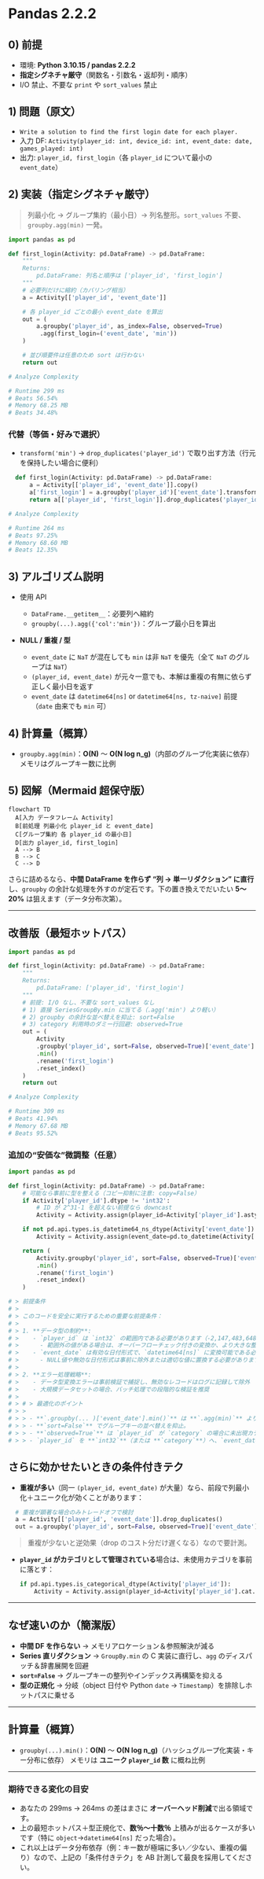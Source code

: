 # Pandas 2.2.2

## 0) 前提

- 環境: **Python 3.10.15 / pandas 2.2.2**
- **指定シグネチャ厳守**（関数名・引数名・返却列・順序）
- I/O 禁止、不要な `print` や `sort_values` 禁止

## 1) 問題（原文）

- `Write a solution to find the first login date for each player.`
- 入力 DF: `Activity(player_id: int, device_id: int, event_date: date, games_played: int)`
- 出力: `player_id, first_login`（各 `player_id` について最小の `event_date`）

## 2) 実装（指定シグネチャ厳守）

> 列最小化 → グループ集約（最小日）→ 列名整形。`sort_values` 不要、`groupby.agg(min)` 一発。

```python
import pandas as pd

def first_login(Activity: pd.DataFrame) -> pd.DataFrame:
    """
    Returns:
        pd.DataFrame: 列名と順序は ['player_id', 'first_login']
    """
    # 必要列だけに縮約（カバリング相当）
    a = Activity[['player_id', 'event_date']]

    # 各 player_id ごとの最小 event_date を算出
    out = (
        a.groupby('player_id', as_index=False, observed=True)
         .agg(first_login=('event_date', 'min'))
    )

    # 並び順要件は任意のため sort は行わない
    return out

# Analyze Complexity

# Runtime 299 ms
# Beats 56.54%
# Memory 68.25 MB
# Beats 34.48%

```

### 代替（等価・好みで選択）

- `transform('min')` → `drop_duplicates('player_id')` で取り出す方法（行元を保持したい場合に便利）

```python
  def first_login(Activity: pd.DataFrame) -> pd.DataFrame:
      a = Activity[['player_id', 'event_date']].copy()
      a['first_login'] = a.groupby('player_id')['event_date'].transform('min')
      return a[['player_id', 'first_login']].drop_duplicates('player_id').reset_index(drop=True)

# Analyze Complexity

# Runtime 264 ms
# Beats 97.25%
# Memory 68.60 MB
# Beats 12.35%
```

## 3) アルゴリズム説明

- 使用 API

  - `DataFrame.__getitem__`：必要列へ縮約
  - `groupby(...).agg({'col':'min'})`：グループ最小日を算出

- **NULL / 重複 / 型**

  - `event_date` に `NaT` が混在しても `min` は非 `NaT` を優先（全て `NaT` のグループは `NaT`）
  - `(player_id, event_date)` が元々一意でも、本解は重複の有無に依らず正しく最小日を返す
  - `event_date` は `datetime64[ns]` or `datetime64[ns, tz-naive]` 前提（`date` 由来でも `min` 可）

## 4) 計算量（概算）

- `groupby.agg(min)`：**O(N)** ～ **O(N log n_g)**（内部のグループ化実装に依存）
  メモリはグループキー数に比例

## 5) 図解（Mermaid 超保守版）

```mermaid
flowchart TD
  A[入力 データフレーム Activity]
  B[前処理 列最小化 player_id と event_date]
  C[グループ集約 各 player_id の最小日]
  D[出力 player_id, first_login]
  A --> B
  B --> C
  C --> D
```

さらに詰めるなら、**中間 DataFrame を作らず “列 → 単一リダクション” に直行**し、`groupby` の余計な処理を外すのが定石です。下の置き換えでだいたい **5〜20%** は狙えます（データ分布次第）。

---

## 改善版（最短ホットパス）

```python
import pandas as pd

def first_login(Activity: pd.DataFrame) -> pd.DataFrame:
    """
    Returns:
        pd.DataFrame: ['player_id', 'first_login']
    """
    # 前提: I/O なし、不要な sort_values なし
    # 1) 直接 SeriesGroupBy.min に当てる（.agg('min') より軽い）
    # 2) groupby の余計な並べ替えを抑止: sort=False
    # 3) category 利用時のダミー行回避: observed=True
    out = (
        Activity
        .groupby('player_id', sort=False, observed=True)['event_date']
        .min()
        .rename('first_login')
        .reset_index()
    )
    return out

# Analyze Complexity

# Runtime 309 ms
# Beats 41.94%
# Memory 67.68 MB
# Beats 95.52%

```

### 追加の“安価な”微調整（任意）

```python
import pandas as pd

def first_login(Activity: pd.DataFrame) -> pd.DataFrame:
    # 可能なら事前に型を整える（コピー抑制に注意: copy=False）
    if Activity['player_id'].dtype != 'int32':
        # ID が 2^31-1 を超えない前提なら downcast
        Activity = Activity.assign(player_id=Activity['player_id'].astype('int32', copy=False))

    if not pd.api.types.is_datetime64_ns_dtype(Activity['event_date']):
        Activity = Activity.assign(event_date=pd.to_datetime(Activity['event_date'], utc=False, errors='coerce'))

    return (
        Activity.groupby('player_id', sort=False, observed=True)['event_date']
        .min()
        .rename('first_login')
        .reset_index()
    )

# > 前提条件
# >
# > このコードを安全に実行するための重要な前提条件：
# >
# > 1. **データ型の制約**:
# >    - `player_id` は `int32` の範囲内である必要があります（-2,147,483,648 から 2,147,483,647）
# >      - 範囲外の値がある場合は、オーバーフローチェック付きの変換か、より大きな整数型の使用が必要
# >    - `event_date` は有効な日付形式で、`datetime64[ns]` に変換可能である必要があります
# >      - NULL値や無効な日付形式は事前に除外または適切な値に置換する必要があります
# >
# > 2. **エラー処理戦略**:
# >    - データ型変換エラーは事前検証で捕捉し、無効なレコードはログに記録して除外
# >    - 大規模データセットの場合、バッチ処理での段階的な検証を推奨
# >
# > # > 最適化のポイント
# > >
# > > - **`.groupby(... )['event_date'].min()`** は **`.agg(min)`** よりオーバーヘッドが小さい。
# > > - **`sort=False`** でグループキーの並べ替えを抑止。
# > > - **`observed=True`** は `player_id` が `category` の場合に未出現カテゴリを除外（不要計算を消せる）。
# > > - `player_id` を **`int32`**（または **`category`**）へ、`event_date` を **`datetime64[ns]`** へ正規化すると、メモリ圧縮と演算器分岐の削減に効きます。
```

## さらに効かせたいときの条件付きテク

- **重複が多い**（同一 `(player_id, event_date)` が大量）なら、前段で列最小化＋ユニーク化が効くことがあります：

```python
  # 重複が顕著な場合のみトレードオフで検討
  a = Activity[['player_id', 'event_date']].drop_duplicates()
  out = a.groupby('player_id', sort=False, observed=True)['event_date'].min().rename('first_login').reset_index()
```

> 重複が少ないと逆効果（drop のコスト分だけ遅くなる）なので要計測。

- **`player_id` がカテゴリとして管理されている**場合は、未使用カテゴリを事前に落とす：

  ```python
  if pd.api.types.is_categorical_dtype(Activity['player_id']):
      Activity = Activity.assign(player_id=Activity['player_id'].cat.remove_unused_categories())
  ```

---

## なぜ速いのか（簡潔版）

- **中間 DF を作らない** → メモリアロケーション＆参照解決が減る
- **Series 直リダクション** → `GroupBy.min` の C 実装に直行し、`agg` のディスパッチ＆辞書展開を回避
- **`sort=False`** → グループキーの整列やインデックス再構築を抑える
- **型の正規化** → 分岐（object 日付や Python `date` → `Timestamp`）を排除しホットパスに乗せる

---

## 計算量（概算）

- `groupby(...).min()`：**O(N)** 〜 **O(N log n_g)**（ハッシュグループ化実装・キー分布に依存）
  メモリは **ユニーク `player_id` 数** に概ね比例

---

### 期待できる変化の目安

- あなたの 299ms → 264ms の差はまさに **オーバーヘッド削減**で出る領域です。
- 上の最短ホットパス＋型正規化で、**数％〜十数％** 上積みが出るケースが多いです（特に `object`→`datetime64[ns]` だった場合）。
- これ以上はデータ分布依存（例：キー数が極端に多い／少ない、重複の偏り）なので、上記の「条件付きテク」を AB 計測して最良を採用してください。

